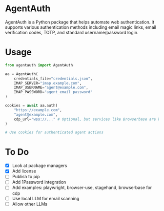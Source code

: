 # AgentAuth

AgentAuth is a Python package that helps automate web authentication. It supports various authentication methods including email magic links, email verification codes, TOTP, and standard username/password login.

# Usage

```python
from agentauth import AgentAuth

aa = AgentAuth(
    credentials_file="credentials.json",
    IMAP_SERVER="imap.example.com",
    IMAP_USERNAME="agent@example.com",
    IMAP_PASSWORD="agent_email_password"
)

cookies = await aa.auth(
    "https://example.com",
    "agent@example.com",
    cdp_url="wss://..." # Optional, but services like Browserbase are helpful to avoid bot detection
)

# Use cookies for authenticated agent actions
```

# To Do

- [x] Look at package managers
- [x] Add license
- [ ] Publish to pip
- [ ] Add 1Password integration
- [ ] Add examples: playwright, browser-use, stagehand, browserbase for cdp
- [ ] Use local LLM for email scanning
- [ ] Allow other LLMs

